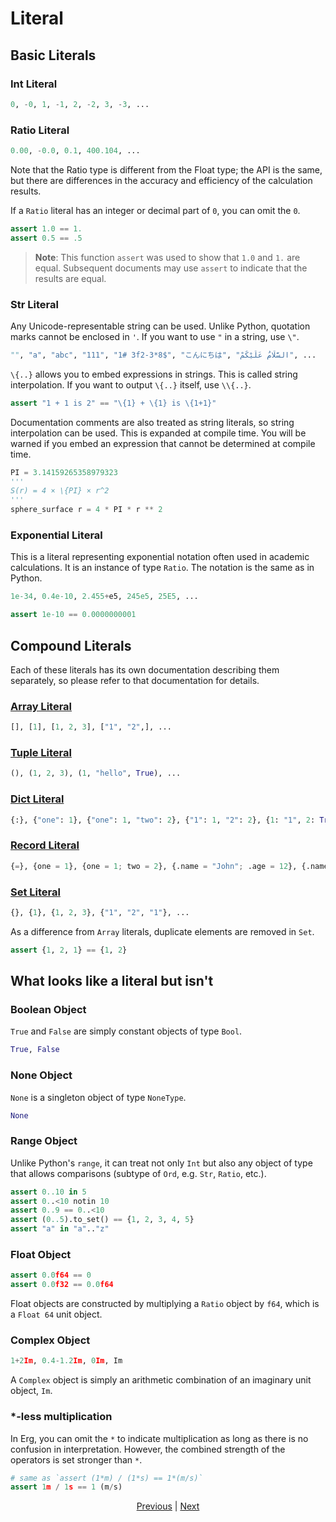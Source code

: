 # Literal

## Basic Literals

### Int Literal

```python
0, -0, 1, -1, 2, -2, 3, -3, ...
```

### Ratio Literal

```python
0.00, -0.0, 0.1, 400.104, ...
```

Note that the Ratio type is different from the Float type; the API is the same, but there are differences in the accuracy and efficiency of the calculation results.

If a `Ratio` literal has an integer or decimal part of `0`, you can omit the `0`.

```python
assert 1.0 == 1.
assert 0.5 == .5
```

> __Note__: This function `assert` was used to show that `1.0` and `1.` are equal.
Subsequent documents may use `assert` to indicate that the results are equal.

### Str Literal

Any Unicode-representable string can be used.
Unlike Python, quotation marks cannot be enclosed in `'`. If you want to use `"` in a string, use `\"`.

```python
"", "a", "abc", "111", "1# 3f2-3*8$", "こんにちは", "السَّلَامُ عَلَيْكُمْ", ...
```

`\{..}` allows you to embed expressions in strings. This is called string interpolation.
If you want to output `\{..}` itself, use `\\{..}`.

```python
assert "1 + 1 is 2" == "\{1} + \{1} is \{1+1}"
```

Documentation comments are also treated as string literals, so string interpolation can be used.
This is expanded at compile time. You will be warned if you embed an expression that cannot be determined at compile time.

```python
PI = 3.14159265358979323
'''
S(r) = 4 × \{PI} × r^2
'''
sphere_surface r = 4 * PI * r ** 2
```

### Exponential Literal

This is a literal representing exponential notation often used in academic calculations. It is an instance of type ``Ratio``.
The notation is the same as in Python.

```python
1e-34, 0.4e-10, 2.455+e5, 245e5, 25E5, ...
```

```python
assert 1e-10 == 0.0000000001
```

## Compound Literals

Each of these literals has its own documentation describing them separately, so please refer to that documentation for details.

### [Array Literal](./10_array.md)

```python
[], [1], [1, 2, 3], ["1", "2",], ...
```

### [Tuple Literal](./13_tuple.md)

```python
(), (1, 2, 3), (1, "hello", True), ...
```

### [Dict Literal](./11_dict.md)

```python
{:}, {"one": 1}, {"one": 1, "two": 2}, {"1": 1, "2": 2}, {1: "1", 2: True, "three": [1]}, ...
```

### [Record Literal](./14_record.md)

```python
{=}, {one = 1}, {one = 1; two = 2}, {.name = "John"; .age = 12}, {.name = Str; .age = Nat}, ...
```

### [Set Literal](./15_set.md)

```python
{}, {1}, {1, 2, 3}, {"1", "2", "1"}, ...
```

As a difference from `Array` literals, duplicate elements are removed in `Set`.

```python
assert {1, 2, 1} == {1, 2}
```

## What looks like a literal but isn't

### Boolean Object

`True` and `False` are simply constant objects of type `Bool`.

```python
True, False
```

### None Object

`None` is a singleton object of type `NoneType`.

```python
None
```

### Range Object

Unlike Python's `range`, it can treat not only `Int` but also any object of type that allows comparisons (subtype of `Ord`, e.g. `Str`, `Ratio`, etc.).

```python
assert 0..10 in 5
assert 0..<10 notin 10
assert 0..9 == 0..<10
assert (0..5).to_set() == {1, 2, 3, 4, 5}
assert "a" in "a".."z"
```

### Float Object

```python
assert 0.0f64 == 0
assert 0.0f32 == 0.0f64
```

Float objects are constructed by multiplying a `Ratio` object by `f64`, which is a `Float 64` unit object.

### Complex Object

```python
1+2Im, 0.4-1.2Im, 0Im, Im
```

A `Complex` object is simply an arithmetic combination of an imaginary unit object, `Im`.

### *-less multiplication

In Erg, you can omit the `*` to indicate multiplication as long as there is no confusion in interpretation. However, the combined strength of the operators is set stronger than `*`.

```python
# same as `assert (1*m) / (1*s) == 1*(m/s)`
assert 1m / 1s == 1 (m/s)
```

<p align='center'>
    <a href='./00_basic.md'>Previous</a> | <a href='./02_name.md'>Next</a>
</p>

